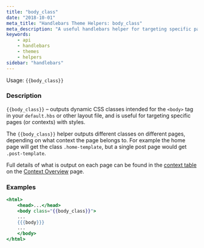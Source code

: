 ```yaml
---
title: "body_class"
date: "2018-10-01"
meta_title: "Handlebars Theme Helpers: body_class"
meta_description: "A useful handlebars helper for targeting specific pages of your Ghost publication with styles. Read more about Ghost themes! 👻"
keywords:
    - api
    - handlebars
    - themes
    - helpers
sidebar: "handlebars"
---
```


Usage: `{{body_class}}`

### Description

`{{body_class}}` – outputs dynamic CSS classes intended for the `<body>` tag in your `default.hbs` or other layout file, and is useful for targeting specific pages (or contexts) with styles.

The `{{body_class}}` helper outputs different classes on different pages, depending on what context the page belongs to. For example the home page will get the class `.home-template`, but a single post page would get `.post-template`.

Full details of what is output on each page can be found in the [context table](/docs/context-overview#section-context-table) on the [Context Overview](doc:context-overview) page.

### Examples

```html:title=default.hbs
<html>
    <head>...</head>
    <body class="{{body_class}}">
    ...
    {{{body}}}
    ...
    </body>
</html>
```

